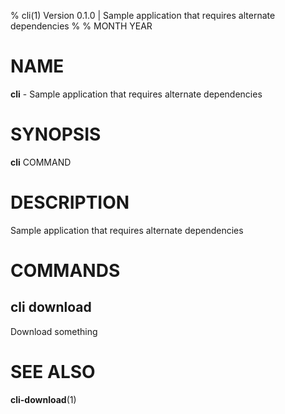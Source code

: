 % cli(1) Version 0.1.0 | Sample application that requires alternate dependencies
% 
% MONTH YEAR

NAME
==================================================

**cli** - Sample application that requires alternate dependencies

SYNOPSIS
==================================================

**cli** COMMAND

DESCRIPTION
==================================================

Sample application that requires alternate dependencies


COMMANDS
==================================================

cli download
--------------------------------------------------

Download something


SEE ALSO
==================================================

**cli-download**(1)


